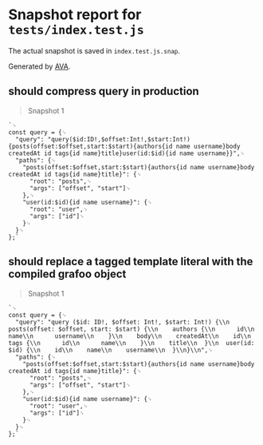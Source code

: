 # Snapshot report for `tests/index.test.js`

The actual snapshot is saved in `index.test.js.snap`.

Generated by [AVA](https://ava.li).

## should compress query in production

> Snapshot 1

    `␊
    const query = {␊
      "query": "query($id:ID!,$offset:Int!,$start:Int!){posts(offset:$offset,start:$start){authors{id name username}body createdAt id tags{id name}title}user(id:$id){id name username}}",␊
      "paths": {␊
        "posts(offset:$offset,start:$start){authors{id name username}body createdAt id tags{id name}title}": {␊
          "root": "posts",␊
          "args": ["offset", "start"]␊
        },␊
        "user(id:$id){id name username}": {␊
          "root": "user",␊
          "args": ["id"]␊
        }␊
      }␊
    };`

## should replace a tagged template literal with the compiled grafoo object

> Snapshot 1

    `␊
    const query = {␊
      "query": "query ($id: ID!, $offset: Int!, $start: Int!) {\\n  posts(offset: $offset, start: $start) {\\n    authors {\\n      id\\n      name\\n      username\\n    }\\n    body\\n    createdAt\\n    id\\n    tags {\\n      id\\n      name\\n    }\\n    title\\n  }\\n  user(id: $id) {\\n    id\\n    name\\n    username\\n  }\\n}\\n",␊
      "paths": {␊
        "posts(offset:$offset,start:$start){authors{id name username}body createdAt id tags{id name}title}": {␊
          "root": "posts",␊
          "args": ["offset", "start"]␊
        },␊
        "user(id:$id){id name username}": {␊
          "root": "user",␊
          "args": ["id"]␊
        }␊
      }␊
    };`
